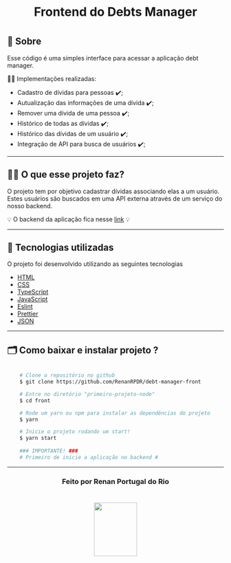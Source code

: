   <h1 align="center">
      <tittle>Frontend do Debts Manager</tittle>
  <h1 >


  ## 💬️ Sobre

  Esse código é uma simples interface para acessar a aplicação debt manager.

   👨‍💻️ Implementações realizadas:
  - Cadastro de dívidas para pessoas ✔️;
  - Autualização das informações de uma dívida ✔️;
  - Remover uma dívida de uma pessoa ✔️;
  - Histórico de todas as dívidas ✔️;
  - Histórico das dívidas de um usuário ✔️;
  - Integração de API para busca de usuários ✔️;

  ---

  ## 🕵‍♂️️ O que esse projeto faz?

  O projeto tem por objetivo cadastrar dívidas associando elas a um usuário. Estes usuários são buscados em uma API externa através de um serviço do nosso backend.

  💡️ O backend da aplicação fica nesse [link](https://www.linkedin.com/postsrenanrpdr_typescript-reactjs-gostack-activity-6668524574356897792-QB5b) 💡️

  ---

  ## 🚀 Tecnologias utilizadas

  O projeto foi desenvolvido utilizando as seguintes tecnologias

  - [HTML](https://www.w3schools.com/html/)
  - [CSS](https://www.w3schools.com/css/)
  - [TypeScript](https://nodejs.org/en/about/)
  - [JavaScript](https://www.w3schools.com/js/)
  - [Eslint](https://eslint.org/docs/user-guide/configuring)
  - [Prettier](https://prettier.io/docs/en/cli.html) 
  - [JSON](https://www.json.org/json-en.html)


  ---

  ## 🗂 Como baixar e instalar projeto ?

  ```bash

      # Clone o repositório no github
      $ git clone https://github.com/RenanRPDR/debt-manager-front

      # Entre no diretório "primeiro-projeto-node"
      $ cd front

      # Rode um yarn ou npm para instalar as dependências do projeto
      $ yarn

      # Inicie o projeto rodando um start!
      $ yarn start
    
      ### IMPORTANTE! ###
      # Primeiro de inicie a aplicação no backend #
  ```
  ---

  <h3 align="center">Feito por Renan Portugal do Rio</h3>

   <h1 align="center">
      <img src="https://ik.imagekit.io/911o9a87sc/logo_ytBUeCmpV.png"  width=100 height=125>
  </h1>
